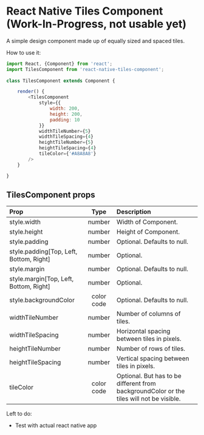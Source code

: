 # React Native Tiles Component (Work-In-Progress, not usable yet)
A simple design component made up of equally sized and spaced tiles.

How to use it:

```js
import React, {Component} from 'react';
import TilesComponent from 'react-native-tiles-component';
	
class TilesComponent extends Component {

	render() {
	 	<TilesComponent
	 		style={{
	 			width: 200, 
	 			height: 200, 
	 			padding: 10
	 		}}
	 		widthTileNumber={5}
	 		widthTileSpacing={4}
	 		heightTileNumber={5}
	 		heightTileSpacing={4}
	 		tileColor={'#A8A8A8'}
	 	/>
	}

}

```

## TilesComponent props
| Prop | Type | Description |
:----------------- |:-----------:| :-----|
| style.width | number | Width of Component. |
| style.height | number | Height of Component.  |
| style.padding | number | Optional. Defaults to null. |
| style.padding[Top, Left, Bottom, Right] | number | Optional. |
| style.margin | number | Optional. Defaults to null. |
| style.margin[Top, Left, Bottom, Right] | number | Optional. |
| style.backgroundColor | color code | Optional. Defaults to null. |
| widthTileNumber | number | Number of columns of tiles. |
| widthTileSpacing | number | Horizontal spacing between tiles in pixels. |
| heightTileNumber | number | Number of rows of tiles. |
| heightTileSpacing | number | Vertical spacing between tiles in pixels. |
| tileColor | color code | Optional. But has to be different from backgroundColor or the tiles will not be visible. |

Left to do: 
- Test with actual react native app